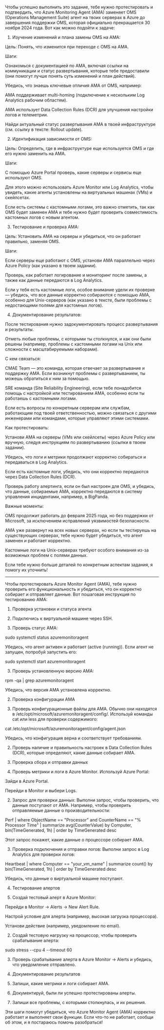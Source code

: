 Чтобы успешно выполнить это задание, тебе нужно протестировать и подтвердить, что Azure Monitoring Agent (AMA) заменяет OMS (Operations Management Suite) агент на твоих серверах в Azure до завершения поддержки OMS, которая официально прекращается 30 ноября 2024 года. Вот как можно подойти к задаче:

1. Изучение изменений и плана замены OMS на AMA:

Цель: Понять, что изменится при переходе с OMS на AMA.

Шаги:

Ознакомься с документацией по AMA, включая ссылки на коммуникации и статус развертывания, которые тебе предоставили (они помогут лучше понять суть изменений и план действий).

Убедись, что знаешь ключевые отличия AMA от OMS, например:

AMA поддерживает multi-homing (подключение к нескольким Log Analytics рабочим областям).

AMA использует Data Collection Rules (DCR) для улучшения настройки логов и телеметрии.


Найди актуальный статус развертывания AMA в твоей инфраструктуре (см. ссылку в тексте: Rollout update).



2. Идентификация зависимости от OMS:

Цель: Определить, где в инфраструктуре еще используется OMS и где его нужно заменить на AMA.

Шаги:

С помощью Azure Portal проверь, какие серверы и сервисы еще используют OMS.

Для этого можно использовать Azure Monitor или Log Analytics, чтобы увидеть, какие агенты установлены на виртуальных машинах (VMs) и скейлсетах.

Если есть системы с кастомными логами, это важно отметить, так как OMS будет заменен AMA и тебе нужно будет проверить совместимость кастомных логов с новым агентом.



3. Тестирование и проверка AMA:

Цель: Установить AMA на серверы и убедиться, что он работает правильно, заменяя OMS.

Шаги:

Если серверы еще работают с OMS, установи AMA параллельно через Azure Policy (как указано в твоем задании).

Проверь, как работает логирование и мониторинг после замены, а также как данные передаются в Log Analytics.

Если у тебя есть кастомные логи, особое внимание удели их проверке — убедись, что все данные корректно собираются с помощью AMA, особенно для Unix-серверов (как указано в тексте, были проблемы с недостающими полями для кастомных логов).



4. Документирование результатов:

После тестирования нужно задокументировать процесс развертывания и результаты.

Отметь любые проблемы, с которыми ты столкнулся, и как они были решены (например, проблемы с кастомными логами на Unix или сложности с масштабируемыми наборами).


С кем связаться:

CMAE Team — это команда, которая отвечает за развертывание и поддержку AMA. Если возникнут проблемы с развертыванием, ты можешь обратиться к ним за помощью.

SRE команда (Site Reliability Engineering), если тебе понадобится помощь с настройкой или тестированием AMA, особенно если ты работаешь с кастомными логами.

Если есть вопросы по конкретным серверам или службам, работающим под твоей ответственностью, можно связаться с другими инженерами или командами, которые управляют этими системами.


Как протестировать:

Установи AMA на серверы (VMs или скейлсеты) через Azure Policy или вручную, следуя инструкциям по развертыванию (ссылки в твоем задании).

Убедись, что логи и метрики продолжают корректно собираться и передаваться в Log Analytics.

Если есть кастомные логи, убедись, что они корректно передаются через Data Collection Rules (DCR).

Проверь работу алертинга, если он был настроен для OMS, и убедись, что данные, собираемые AMA, корректно передаются в систему управления инцидентами, например, в BigPanda.


Важные моменты:

OMS продолжит работать до февраля 2025 года, но без поддержки от Microsoft, за исключением исправлений уязвимостей безопасности.

AMA уже развернут на всех новых серверах, но если ты тестируешь на существующих серверах, тебе нужно будет убедиться, что агент заменен и работает корректно.

Кастомные логи на Unix-серверах требуют особого внимания из-за возможных проблем с полями данных.


Если тебе нужно больше деталей по конкретным аспектам задания, я помогу их уточнить!

--------------

Чтобы протестировать Azure Monitor Agent (AMA), тебе нужно проверить его функциональность и убедиться, что он корректно собирает и отправляет данные. Вот пошаговая инструкция по тестированию AMA:

1. Проверка установки и статуса агента

1. Подключись к виртуальной машине через SSH.


2. Проверь статус AMA:

sudo systemctl status azuremonitoragent

Убедись, что агент активен и работает (active (running)). Если агент не запущен, попробуй запустить его:

sudo systemctl start azuremonitoragent


3. Проверь установленную версию AMA:

rpm -qa | grep azuremonitoragent

Убедись, что версия AMA установлена корректно.



2. Проверка конфигурации AMA

1. Проверь конфигурационные файлы для AMA. Обычно они находятся в /etc/opt/microsoft/azuremonitoragent/config/. Используй команды cat или less для проверки содержимого:

cat /etc/opt/microsoft/azuremonitoragent/config/agent.json

Убедись, что конфигурация верна и соответствует требованиям.


2. Проверь наличие и правильность настроек в Data Collection Rules (DCR), которые определяют, какие данные собирает AMA.



3. Проверка сбора и отправки данных

1. Проверь метрики и логи в Azure Monitor. Используй Azure Portal:

Зайди в Azure Portal.

Перейди в Monitor и выбери Logs.



2. Запрос для проверки данных: Выполни запрос, чтобы проверить, что данные поступают от AMA. Например, чтобы проверить отправляемые данные о производительности:

Perf
| where ObjectName == "Processor" and CounterName == "% Processor Time"
| summarize avg(CounterValue) by Computer, bin(TimeGenerated, 1h)
| order by TimeGenerated desc

Этот запрос покажет, какие данные о процессоре собирает AMA.


3. Проверка подключения и отправки логов: Выполни запрос в Log Analytics для проверки логов:

Heartbeat
| where Computer == "your_vm_name"
| summarize count() by bin(TimeGenerated, 1h)
| order by TimeGenerated desc

Убедись, что данные о виртуальной машине поступают.



4. Тестирование алертов

1. Создай тестовый алерт в Azure Monitor:

Перейди в Monitor → Alerts → New Alert Rule.

Настрой условие для алерта (например, высокая загрузка процессора).

Установи действие (например, уведомление по email).



2. Создай тестовую нагрузку на процессор, чтобы проверить срабатывание алерта:

sudo stress --cpu 4 --timeout 60


3. Проверь срабатывание алерта в Azure Monitor → Alerts и убедись, что уведомление отправлено.



5. Документирование результатов

1. Запиши, какие метрики и логи собирает AMA.


2. Документируй, были ли успешно протестированы алерты.


3. Запиши все проблемы, с которыми столкнулась, и их решения.



Эти шаги помогут убедиться, что Azure Monitor Agent (AMA) корректно работает и выполняет свои функции. Если что-то не работает, сообщи об этом, и я постараюсь помочь разобраться!


